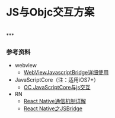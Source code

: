 # JS与Objc交互方案


<br>
***
<br>


### 参考资料

* webview
	* [WebViewJavascriptBridge详细使用](http://www.henishuo.com/webviewjavascriptbridge-detail-use/)
* JavaScriptCore（注：适用iOS7+）
	* [OC JavaScriptCore与js交互](http://www.henishuo.com/oc-js/)
* RN
	* [React Native通信机制详解](http://blog.cnbang.net/tech/2698/)
	* [React Native之JSBridge](http://www.alloyteam.com/2015/05/react-native-zhi-jsbridge/)